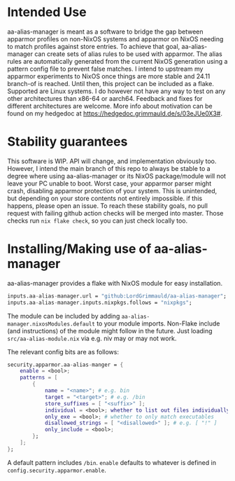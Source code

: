 # Intended Use
aa-alias-manager is meant as a software to bridge the gap between apparmor profiles on non-NixOS systems and apparmor on NixOS needing to match profiles against store entries. To achieve that goal, aa-alias-manager can create sets of alias rules to be used with apparmor. The alias rules are automatically generated from the current NixOS generation using a pattern config file to prevent false matches.
I intend to upstream my apparmor experiments to NixOS once things are more stable and 24.11 branch-of is reached. Until then, this project can be included as a flake.
Supported are Linux systems. I do however not have any way to test on any other architectures than x86-64 or aarch64. Feedback and fixes for different architectures are welcome.
More info about motivation can be found on my hedgedoc at https://hedgedoc.grimmauld.de/s/03eJUe0X3#.

# Stability guarantees
This software is WIP. API will change, and implementation obviously too. However, I intend the main branch of this repo to always be stable to a degree where using aa-alias-manager or its NixOS package/module will not leave your PC unable to boot. Worst case, your apparmor parser might crash, disabling apparmor protection of your system. This is unintended, but depending on your store contents not entirely impossible. if this happens, please open an issue.
To reach these stability goals, no pull request with failing github action checks will be merged into master. Those checks run `nix flake check`, so you can just check locally too.

# Installing/Making use of aa-alias-manager
aa-alias-manager provides a flake with NixOS module for easy installation.

```nix
inputs.aa-alias-manager.url = "github:LordGrimmauld/aa-alias-manager";
inputs.aa-alias-manager.inputs.nixpkgs.follows = "nixpkgs";
```

The module can be included by adding `aa-alias-manager.nixosModules.default` to your module imports. Non-Flake include (and instructions) of the module might follow in the future. Just loading `src/aa-alias-module.nix` via e.g. niv may or may not work.

The relevant config bits are as follows:
```nix
security.apparmor.aa-alias-manger = {
	enable = <bool>;
	patterns = [
		{
			name = "<name>"; # e.g. bin
			target = "<target>"; # e.g. /bin
			store_suffixes = [ "<suffix>" ];
			individual = <bool>; whether to list out files individually
			only_exe = <bool>; # whether to only match executables
			disallowed_strings = [ "<disallowed>" ]; # e.g. [ "!" ]
			only_include = <bool>;
		};
	];
};
```

A default pattern includes `/bin`. `enable` defaults to whatever is defined in `config.security.apparmor.enable`.
